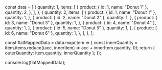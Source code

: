 const data = [
  {
    quantity: 1,
    items: [
      {
        product: { id: 1, name: "Donut 1" },
        quantity: 2,
      },
    ],
  },
  {
    quantity: 2,
    items: [
      {
        product: { id: 1, name: "Donut 1" },
        quantity: 1,
      },
      {
        product: { id: 2, name: "Donut 2" },
        quantity: 1,
      },
      {
        product: { id: 3, name: "Donut 3" },
        quantity: 1,
      },
      {
        product: { id: 4, name: "Donut 4" },
        quantity: 1,
      },
      {
        product: { id: 5, name: "Donut 5" },
        quantity: 1,
      },
      {
        product: { id: 6, name: "Donut 6" },
        quantity: 1,
      },
    ],
  },
];

const flatMappedData = data.map(item => {
  const innerQuantity = item.items.reduce((acc, innerItem) => acc + innerItem.quantity, 0);
  return { outerQuantity: item.quantity, innerQuantity };
});

console.log(flatMappedData);
